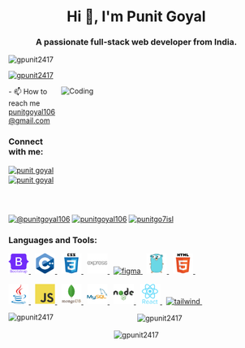 <h1 align="center">Hi 👋, I'm Punit Goyal</h1>
<h3 align="center">A passionate full-stack web developer from India.</h3>

<p align="left"> <img src="https://komarev.com/ghpvc/?username=gpunit2417&label=Profile%20views&color=0e75b6&style=flat" alt="gpunit2417" /> </p>

<p align="left" > <a href="https://github.com/ryo-ma/github-profile-trophy"><img src="https://github-profile-trophy.vercel.app/?username=gpunit2417" alt="gpunit2417" /></a> </p>
<img align="right" alt="Coding" width="400" height="250" src="https://user-images.githubusercontent.com/74038190/212746035-d5c61762-973c-44c0-aec7-887f3b7690e3.gif"/>
- 📫 How to reach me <a href="mailto:punitgoyal106@gmail.com">punitgoyal106@gmail.com</a>

<h3 align="left">Connect with me:</h3>
<p align="left">
<a href="https://linkedin.com/in/punit goyal" target="blank"><img align="center" src="https://raw.githubusercontent.com/rahuldkjain/github-profile-readme-generator/master/src/images/icons/Social/linked-in-alt.svg" alt="punit goyal" height="30" width="40" /></a>
<a href="https://fb.com/punit goyal" target="blank"><img align="center" src="https://raw.githubusercontent.com/rahuldkjain/github-profile-readme-generator/master/src/images/icons/Social/facebook.svg" alt="punit goyal" height="30" width="40" /></a>
<a href="https://www.hackerrank.com/@punitgoyal106" target="blank"><img align="center" src="https://raw.githubusercontent.com/rahuldkjain/github-profile-readme-generator/master/src/images/icons/Social/hackerrank.svg" alt="@punitgoyal106" height="30" width="40" /></a>
<a href="https://www.leetcode.com/punitgoyal106" target="blank"><img align="center" src="https://raw.githubusercontent.com/rahuldkjain/github-profile-readme-generator/master/src/images/icons/Social/leet-code.svg" alt="punitgoyal106" height="30" width="40" /></a>
<a href="https://auth.geeksforgeeks.org/user/punitgo7isl" target="blank"><img align="center" src="https://raw.githubusercontent.com/rahuldkjain/github-profile-readme-generator/master/src/images/icons/Social/geeks-for-geeks.svg" alt="punitgo7isl" height="30" width="40" /></a>
</p>

<h3 align="left">Languages and Tools:</h3>
<p align="left"> 
  <a href="https://getbootstrap.com" target="_blank" rel="noreferrer"> <img src="https://raw.githubusercontent.com/devicons/devicon/master/icons/bootstrap/bootstrap-plain-wordmark.svg" alt="bootstrap" width="40" height="40"/> </a> &nbsp;
  <a href="https://www.w3schools.com/cpp/" target="_blank" rel="noreferrer"> <img src="https://raw.githubusercontent.com/devicons/devicon/master/icons/cplusplus/cplusplus-original.svg" alt="cplusplus" width="40" height="40" /> </a> &nbsp;
  <a href="https://www.w3schools.com/css/" target="_blank" rel="noreferrer"> <img src="https://raw.githubusercontent.com/devicons/devicon/master/icons/css3/css3-original-wordmark.svg" alt="css3" width="40" height="40" /> </a> &nbsp;
  <a href="https://expressjs.com" target="_blank" rel="noreferrer"> <img src="https://raw.githubusercontent.com/devicons/devicon/master/icons/express/express-original-wordmark.svg" alt="express" width="40" height="40" /> </a> &nbsp;
  <a href="https://www.figma.com/" target="_blank" rel="noreferrer"> <img src="https://www.vectorlogo.zone/logos/figma/figma-icon.svg" alt="figma" width="40" height="40"/> </a> &nbsp;
  <a href="https://golang.org" target="_blank" rel="noreferrer"> <img src="https://raw.githubusercontent.com/devicons/devicon/master/icons/go/go-original.svg" alt="go" width="40" height="40" /> </a> &nbsp;
  <a href="https://www.w3.org/html/" target="_blank" rel="noreferrer"> <img src="https://raw.githubusercontent.com/devicons/devicon/master/icons/html5/html5-original-wordmark.svg" alt="html5" width="40" height="40" /> </a> &nbsp; <br/><br/>
  <a href="https://www.java.com" target="_blank" rel="noreferrer"> <img src="https://raw.githubusercontent.com/devicons/devicon/master/icons/java/java-original.svg" alt="java" width="40" height="40" /> </a> &nbsp;
  <a href="https://developer.mozilla.org/en-US/docs/Web/JavaScript" target="_blank" rel="noreferrer"> <img src="https://raw.githubusercontent.com/devicons/devicon/master/icons/javascript/javascript-original.svg" alt="javascript" width="40" height="40"/> </a> &nbsp;
  <a href="https://www.mongodb.com/" target="_blank" rel="noreferrer"> <img src="https://raw.githubusercontent.com/devicons/devicon/master/icons/mongodb/mongodb-original-wordmark.svg" alt="mongodb" width="40" height="40"/> </a> &nbsp; 
  <a href="https://www.mysql.com/" target="_blank" rel="noreferrer"> <img src="https://raw.githubusercontent.com/devicons/devicon/master/icons/mysql/mysql-original-wordmark.svg" alt="mysql" width="40" height="40" /> </a> &nbsp;
  <a href="https://nodejs.org" target="_blank" rel="noreferrer"> <img src="https://raw.githubusercontent.com/devicons/devicon/master/icons/nodejs/nodejs-original-wordmark.svg" alt="nodejs" width="40" height="40"/> </a> &nbsp;
  <a href="https://reactjs.org/" target="_blank" rel="noreferrer"> <img src="https://raw.githubusercontent.com/devicons/devicon/master/icons/react/react-original-wordmark.svg" alt="react" width="40" height="40" /> </a> &nbsp;
  <a href="https://tailwindcss.com/" target="_blank" rel="noreferrer"> <img src="https://www.vectorlogo.zone/logos/tailwindcss/tailwindcss-icon.svg" alt="tailwind" width="40" height="40"/> </a> &nbsp;
</p>
<p align="center"><img align="left" src="https://github-readme-stats.vercel.app/api/top-langs?username=gpunit2417&show_icons=true&locale=en&layout=compact" alt="gpunit2417" /></p>

<p align="center">&nbsp;<img align="center" src="https://github-readme-stats.vercel.app/api?username=gpunit2417&show_icons=true&locale=en" alt="gpunit2417" /></p>

<p align="center"><img align="center" src="https://github-readme-streak-stats.herokuapp.com/?user=gpunit2417&" alt="gpunit2417" /></p>
